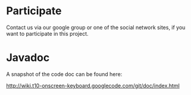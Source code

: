 # Participate #

Contact us via our google group or one of the social network sites, if you want to participate in this project.

# Javadoc #

A snapshot of the code doc can be found here:

http://wiki.t10-onscreen-keyboard.googlecode.com/git/doc/index.html

